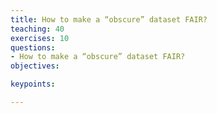 ```yaml
---
title: How to make a “obscure” dataset FAIR?
teaching: 40
exercises: 10
questions:
- How to make a “obscure” dataset FAIR?
objectives:

keypoints:

---
```

